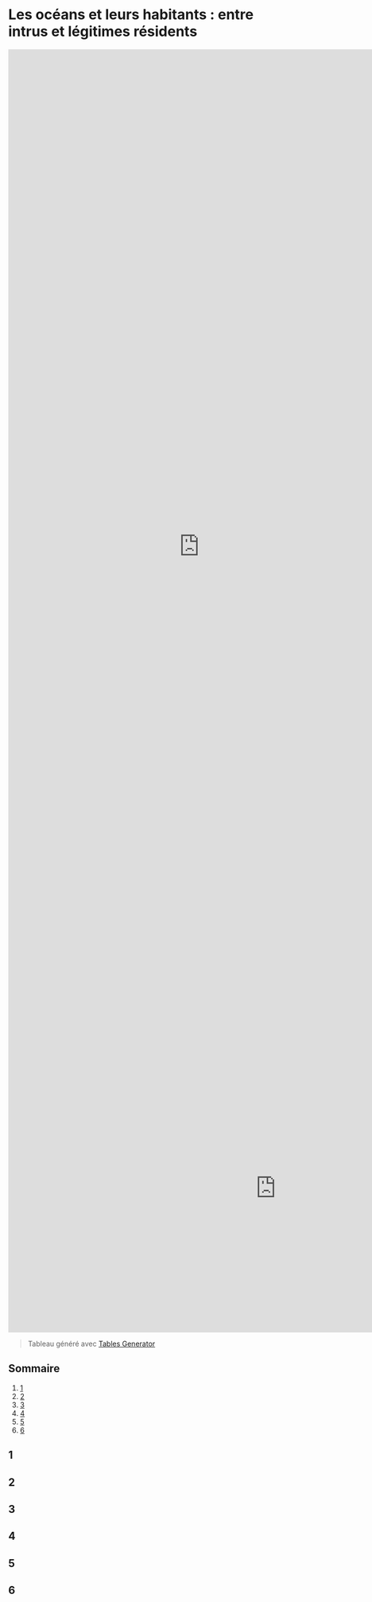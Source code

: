 # Les océans et leurs habitants : entre intrus et légitimes résidents


<iframe style="width: 80vw; height: 50vh; border: none;" src="https://query.wikidata.org/embed.html#SELECT%20DISTINCT%20%3FoceanLabel%20%3Focean%20%3Farea%20%3Fimage%0A%7B%0A%20%20%3Focean%20wdt%3AP31%20wd%3AQ9430.%20%23%20Un%20ocean%0A%20%20%3Focean%20wdt%3AP2046%20%3Farea.%20%23la%20superficie%20de%20l'ocean%0A%20%20%3Focean%20wdt%3AP2234%20%3Fvolume.%23le%20volume%20de%20l'ocean%0A%20%20OPTIONAL%20%7B%20%3Focean%20wdt%3AP18%20%3Fimage.%7D%0A%20%20SERVICE%20wikibase%3Alabel%20%7Bbd%3AserviceParam%20wikibase%3Alanguage%20%22fr%22%20%7D%0A%7D%0A%0A" referrerpolicy="origin" sandbox="allow-scripts allow-same-origin allow-popups"></iframe>

<script type="text/javascript">!function(){"use strict";window.addEventListener("message",(function(e){if(void 0!==e.data["datawrapper-height"]){var t=document.querySelectorAll("iframe");for(var a in e.data["datawrapper-height"])for(var r=0;r<t.length;r++){if(t[r].contentWindow===e.source)t[r].style.height=e.data["datawrapper-height"][a]+"px"}}}))}(); 
</script>
 <iframe title="Température moyenne de l'air en surface des zones océaniques ou terrestres (°C)" aria-label="Interactive line chart" id="datawrapper-chart-ocDqe" src="https://datawrapper.dwcdn.net/ocDqe/1/" scrolling="no" frameborder="0" style="border: none;" width="1076" height="581" data-external="1"></iframe>
 
 > Tableau généré avec [Tables Generator](https://www.tablesgenerator.com)

 
## Sommaire
1. [1](#a)
2. [2](#b)
3. [3](#c)
4. [4](#d)
5. [5](#e)
6. [6](#f)



## 1<a name="a"></a>
## 2<a name="b"></a>
## 3<a name="c"></a>
## 4<a name="d"></a>
## 5<a name="e"></a>
## 6<a name="f"></a>
